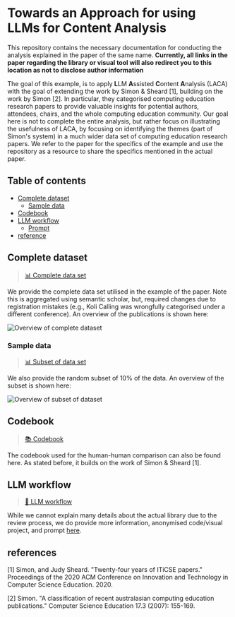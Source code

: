 # Towards an Approach for using LLMs for Content Analysis

This repository contains the necessary documentation for conducting the analysis explained in the paper of the same name. **Currently, all links in the paper regarding the library or visual tool will also redirect you to this location as not to disclose author information**

The goal of this example, is to apply **L**LM **A**ssisted **C**ontent **A**nalysis (LACA) with the goal of extending the work by Simon & Sheard [1], building on the work by Simon [2]. In particular, they categorised computing education research papers to provide valuable insights for potential authors, attendees, chairs, and the whole computing education community. Our goal here is not to complete the entire analysis, but rather focus on illustrating the usefulness of LACA, by focusing on identifying the themes (part of Simon's system) in a much wider data set of computing education research papers. We refer to the paper for the specifics of the example and use the repository as a resource to share the specifics mentioned in the actual paper.

## Table of contents
- [Complete dataset](#complete-dataset)
    - [Sample data](#sample-data)
- [Codebook](#codebook)
- [LLM workflow](#llm-workflow)
    - [Prompt](#prompt)
- [reference](#references)


## Complete dataset

> [📊 Complete data set](https://github.com/sebastiannicolajsen/appendix-towards-an-approach-for-using-llms-for-content-analysis/blob/main/data/complete.json)

We provide the complete data set utilised in the example of the paper. Note this is aggregated using semantic scholar, but, required changes due to registration mistakes (e.g., Koli Calling was wrongfully categorised under a different conference). An overview of the publications is shown here:

![Overview of complete dataset](https://github.com/sebastiannicolajsen/appendix-towards-an-approach-for-using-llms-for-content-analysis/blob/main/images/complete.png)

### Sample data

> [📊 Subset of data set](https://github.com/sebastiannicolajsen/appendix-towards-an-approach-for-using-llms-for-content-analysis/blob/main/data/subset.json)

We also provide the random subset of 10% of the data. An overview of the subset is shown here:

![Overview of subset of dataset](https://github.com/sebastiannicolajsen/appendix-towards-an-approach-for-using-llms-for-content-analysis/blob/main/images/subset.png)

## Codebook

> [📚 Codebook](https://github.com/sebastiannicolajsen/appendix-towards-an-approach-for-using-llms-for-content-analysis/blob/main/codebook.md)

The codebook used for the human-human comparison can also be found here. As stated before, it builds on the work of Simon & Sheard [1].

## LLM workflow

> [🤖 LLM workflow](https://github.com/sebastiannicolajsen/appendix-towards-an-approach-for-using-llms-for-content-analysis/blob/main/llm-workflow/README.md)

While we cannot explain many details about the actual library due to the review process, we do provide more information, anonymised code/visual project, and prompt [here](https://github.com/sebastiannicolajsen/appendix-towards-an-approach-for-using-llms-for-content-analysis/blob/main/llm-workflow/README.md).


## references

[1] Simon, and Judy Sheard. "Twenty-four years of ITiCSE papers." Proceedings of the 2020 ACM Conference on Innovation and Technology in Computer Science Education. 2020.

[2] Simon. "A classification of recent australasian computing education publications." Computer Science Education 17.3 (2007): 155-169.